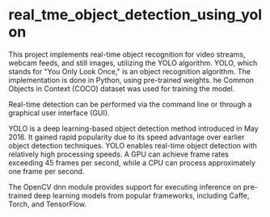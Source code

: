# real_tme_object_detection_using_yolon
This project implements real-time object recognition for video streams, webcam feeds, and still images, utilizing the YOLO algorithm. YOLO, which stands for "You Only Look Once," is an object recognition algorithm. The implementation is done in Python, using pre-trained weights. 
he Common Objects in Context (COCO) dataset was used for training the model.

Real-time detection can be performed via the command line or through a graphical user interface (GUI).

YOLO is a deep learning-based object detection method introduced in May 2016. It gained rapid popularity due to its speed advantage over earlier object detection techniques.  YOLO enables real-time object detection with relatively high processing speeds. A GPU can achieve frame rates exceeding 45 frames per second, while a CPU can process approximately one frame per second.

The OpenCV dnn module provides support for executing inference on pre-trained deep learning models from popular frameworks, including Caffe, Torch, and TensorFlow.

